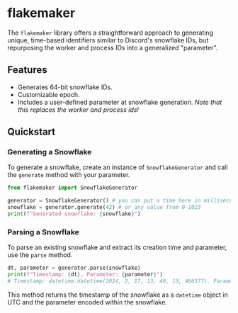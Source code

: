 # flakemaker

The `flakemaker` library offers a straightforward approach to generating unique, time-based identifiers similar to Discord's snowflake IDs, but repurposing the worker and process IDs into a generalized "parameter".

## Features

- Generates 64-bit snowflake IDs.
- Customizable epoch.
- Includes a user-defined parameter at snowflake generation. *Note that this replaces the worker and process ids!*

## Quickstart

### Generating a Snowflake

To generate a snowflake, create an instance of `SnowflakeGenerator` and call the `generate` method with your parameter.

```python
from flakemaker import SnowflakeGenerator

generator = SnowflakeGenerator() # you can put a time here in milliseconds since 1970
snowflake = generator.generate(42) # or any value from 0-1023
print(f"Generated snowflake: {snowflake}")
```

### Parsing a Snowflake

To parse an existing snowflake and extract its creation time and parameter, use the `parse` method.

```python
dt, parameter = generator.parse(snowflake)
print(f"Timestamp: {dt}, Parameter: {parameter}")
# Timestamp: datetime.datetime(2024, 2, 17, 13, 49, 13, 466377), Parameter: 42
```

This method returns the timestamp of the snowflake as a `datetime` object in UTC and the parameter encoded within the snowflake.
